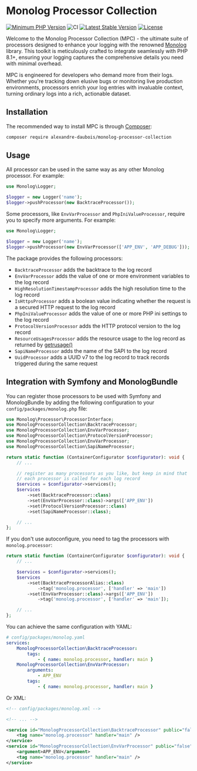 # Monolog Processor Collection

[![Minimum PHP Version](https://img.shields.io/badge/php-%3E%3D%208.1-8892BF.svg?style=flat-square)](https://php.net/)
![CI](https://github.com/alexandre-daubois/monolog-processor-collection/actions/workflows/php.yml/badge.svg)
[![Latest Stable Version](http://poser.pugx.org/alexandre-daubois/monolog-processor-collection/v/stable)](https://packagist.org/packages/alexandre-daubois/monolog-processor-collection)
[![License](http://poser.pugx.org/alexandre-daubois/monolog-processor-collection/license)](https://packagist.org/packages/alexandre-daubois/monolog-processor-collection)

Welcome to the Monolog Processor Collection (MPC) - the ultimate suite of processors designed to enhance your logging
with the renowned [Monolog](https://github.com/Seldaek/monolog) library. This toolkit is meticulously crafted to
integrate seamlessly with PHP 8.1+, ensuring your logging captures the comprehensive details you need with minimal
overhead.

MPC is engineered for developers who demand more from their logs. Whether you're tracking down elusive bugs or
monitoring live production environments, processors enrich your log entries with invaluable context, turning
ordinary logs into a rich, actionable dataset.

## Installation

The recommended way to install MPC is through [Composer](https://getcomposer.org/):

```bash
composer require alexandre-daubois/monolog-processor-collection
```

## Usage

All processor can be used in the same way as any other Monolog processor. For example:

```php
use Monolog\Logger;

$logger = new Logger('name');
$logger->pushProcessor(new BacktraceProcessor());
```

Some processors, like `EnvVarProcessor` and `PhpIniValueProcessor`, require you to specify more
arguments. For example:

```php
use Monolog\Logger;

$logger = new Logger('name');
$logger->pushProcessor(new EnvVarProcessor(['APP_ENV', 'APP_DEBUG']));
```

The package provides the following processors:

- `BacktraceProcessor` adds the backtrace to the log record
- `EnvVarProcessor` adds the value of one or more environment variables to the log record
- `HighResolutionTimestampProcessor` adds the high resolution time to the log record
- `IsHttpsProcessor` adds a boolean value indicating whether the request is a secured HTTP request to the log record
- `PhpIniValueProcessor` adds the value of one or more PHP ini settings to the log record
- `ProtocolVersionProcessor` adds the HTTP protocol version to the log record
- `ResourceUsagesProcessor` adds the resource usage to the log record as returned by [getrusage()](https://www.php.net/manual/en/function.getrusage.php)
- `SapiNameProcessor` adds the name of the SAPI to the log record
- `UuidProcessor` adds a UUID v7 to the log record to track records triggered during the same request

## Integration with Symfony and MonologBundle

You can register those processors to be used with Symfony and MonologBundle by adding the following configuration to
your `config/packages/monolog.php` file:

```php
use Monolog\Processor\ProcessorInterface;
use MonologProcessorCollection\BacktraceProcessor;
use MonologProcessorCollection\EnvVarProcessor;
use MonologProcessorCollection\ProtocolVersionProcessor;
use MonologProcessorCollection\EnvVarProcessor;
use MonologProcessorCollection\SapiNameProcessor;

return static function (ContainerConfigurator $configurator): void {
    // ...

    // register as many processors as you like, but keep in mind that
    // each processor is called for each log record
    $services = $configurator->services();
    $services
        ->set(BacktraceProcessor::class)
        ->set(EnvVarProcessor::class)->args(['APP_ENV'])
        ->set(ProtocolVersionProcessor::class)
        ->set(SapiNameProcessor::class);

    // ...
};
```

If you don't use autoconfigure, you need to tag the processors with `monolog.processor`:

```php
return static function (ContainerConfigurator $configurator): void {
    // ...

    $services = $configurator->services();
    $services
        ->set(BacktraceProcessorAlias::class)
            ->tag('monolog.processor', ['handler' => 'main'])
        ->set(EnvVarProcessor::class)->args(['APP_ENV'])
            ->tag('monolog.processor', ['handler' => 'main']);

    // ...
};
```

You can achieve the same configuration with YAML:

```yaml
# config/packages/monolog.yaml
services:
    MonologProcessorCollection\BacktraceProcessor:
        tags:
            - { name: monolog.processor, handler: main }
    MonologProcessorCollection\EnvVarProcessor:
        arguments:
            - APP_ENV
        tags:
            - { name: monolog.processor, handler: main }
```

Or XML:

```xml
<!-- config/packages/monolog.xml -->

<!-- ... -->

<service id="MonologProcessorCollection\BacktraceProcessor" public="false">
    <tag name="monolog.processor" handler="main" />
</service>
<service id="MonologProcessorCollection\EnvVarProcessor" public="false">
    <argument>APP_ENV</argument>
    <tag name="monolog.processor" handler="main" />
</service>
```
